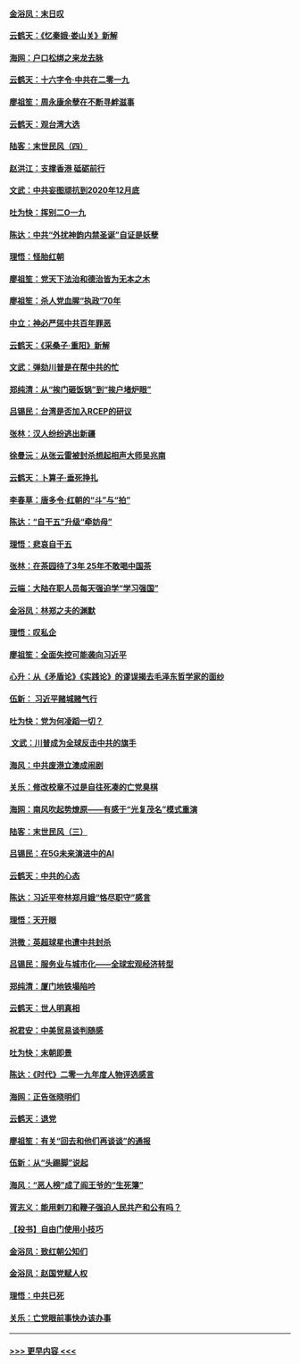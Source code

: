#### [金浴凤：末日叹](../pages/nsc993/n11752359.md?t=12300744) 
#### [云鹤天：《忆秦娥‧娄山关》新解](../pages/nsc993/n11752348.md?t=12300744) 
#### [海网：户口松绑之来龙去脉](../pages/nsc993/n11752328.md?t=12300744) 
#### [云鹤天：十六字令‧中共在二零一九](../pages/nsc993/n11752305.md?t=12300744) 
#### [廖祖笙：周永康余孽在不断寻衅滋事](../pages/nsc993/n11751013.md?t=12300744) 
#### [云鹤天：观台湾大选](../pages/nsc993/n11751007.md?t=12300744) 
#### [陆客：末世民风（四）](../pages/nsc993/n11749203.md?t=12300744) 
#### [赵洪江：支撑香港 砥砺前行](../pages/nsc993/n11748482.md?t=12300744) 
#### [文武：中共妄图顽抗到2020年12月底](../pages/nsc993/n11748446.md?t=12300744) 
#### [吐为快：挥别二O一九](../pages/nsc993/n11748411.md?t=12300744) 
#### [陈达：中共“外扰神韵内禁圣诞”自证是妖孽](../pages/nsc993/n11748226.md?t=12300744) 
#### [理悟：怪胎红朝](../pages/nsc993/n11748206.md?t=12300744) 
#### [廖祖笙：党天下法治和德治皆为无本之木](../pages/nsc993/n11748135.md?t=12300744) 
#### [廖祖笙：杀人党血腥“执政”70年](../pages/nsc993/n11745144.md?t=12300744) 
#### [中立：神必严惩中共百年罪恶](../pages/nsc993/n11744970.md?t=12300744) 
#### [云鹤天：《采桑子‧重阳》新解](../pages/nsc993/n11744948.md?t=12300744) 
#### [文武：弹劾川普是在帮中共的忙](../pages/nsc993/n11744758.md?t=12300744) 
#### [郑纯清：从“挨门砸饭锅”到“挨户堵炉眼”](../pages/nsc993/n11744745.md?t=12300744) 
#### [吕锡民：台湾是否加入RCEP的研议](../pages/nsc993/n11744701.md?t=12300744) 
#### [张林：汉人纷纷逃出新疆](../pages/nsc993/n11743530.md?t=12300744) 
#### [徐曼沅：从张云雷被封杀想起相声大师吴兆南](../pages/nsc993/n11741816.md?t=12300744) 
#### [云鹤天：卜算子‧垂死挣扎](../pages/nsc993/n11739956.md?t=12300744) 
#### [李春草：唐多令‧红朝的“斗”与“拍”](../pages/nsc993/n11739830.md?t=12300744) 
#### [陈达：“自干五”升级“牵妨母”](../pages/nsc993/n11739724.md?t=12300744) 
#### [理悟：悲哀自干五](../pages/nsc993/n11739547.md?t=12300744) 
#### [张林：在茶园待了3年 25年不敢喝中国茶](../pages/nsc993/n11739240.md?t=12300744) 
#### [云端：大陆在职人员每天强迫学“学习强国”](../pages/nsc993/n11738735.md?t=12300744) 
#### [金浴凤：林郑之夫的渊默](../pages/nsc993/n11737735.md?t=12300744) 
#### [理悟：叹私企](../pages/nsc993/n11737715.md?t=12300744) 
#### [廖祖笙：全面失控可能袭向习近平](../pages/nsc993/n11737704.md?t=12300744) 
#### [心升：从《矛盾论》《实践论》的谬误揭去毛泽东哲学家的面纱](../pages/nsc993/n11736962.md?t=12300744) 
#### [伍新： 习近平赌城赌气行](../pages/nsc993/n11736929.md?t=12300744) 
#### [吐为快：党为何凌蹈一切？](../pages/nsc993/n11736915.md?t=12300744) 
#### [ 文武：川普成为全球反击中共的旗手](../pages/nsc993/n11736882.md?t=12300744) 
#### [海风：中共废港立澳成闹剧](../pages/nsc993/n11735857.md?t=12300744) 
#### [关乐：修改校章不过是自往死凑的亡党臭棋](../pages/nsc993/n11735097.md?t=12300744) 
#### [海网：南风吹起势燎原——有感于“光复茂名”模式重演](../pages/nsc993/n11732308.md?t=12300744) 
#### [陆客：末世民风（三）](../pages/nsc993/n11732211.md?t=12300744) 
#### [吕锡民：在5G未来演进中的AI](../pages/nsc993/n11730010.md?t=12300744) 
#### [云鹤天：中共的心态](../pages/nsc993/n11729906.md?t=12300744) 
#### [陈达：习近平夸林郑月娥“恪尽职守”感言](../pages/nsc993/n11729881.md?t=12300744) 
#### [理悟：天开眼](../pages/nsc993/n11729699.md?t=12300744) 
#### [洪微：英超球星也遭中共封杀](../pages/nsc993/n11727243.md?t=12300744) 
#### [吕锡民：服务业与城市化——全球宏观经济转型](../pages/nsc993/n11725845.md?t=12300744) 
#### [郑纯清：厦门地铁塌陷吟](../pages/nsc993/n11725813.md?t=12300744) 
#### [云鹤天：世人明真相](../pages/nsc993/n11725621.md?t=12300744) 
#### [祝君安：中美贸易谈判随感](../pages/nsc993/n11725609.md?t=12300744) 
#### [吐为快：末朝即景](../pages/nsc993/n11723365.md?t=12300744) 
#### [陈达：《时代》二零一九年度人物评选感言](../pages/nsc993/n11723337.md?t=12300744) 
#### [海网：正告张晓明们](../pages/nsc993/n11723228.md?t=12300744) 
#### [云鹤天：退党](../pages/nsc993/n11723056.md?t=12300744) 
#### [廖祖笙：有关“回去和他们再谈谈”的通报](../pages/nsc993/n11722442.md?t=12300744) 
#### [伍新：从“头踢脚”说起](../pages/nsc993/n11722429.md?t=12300744) 
#### [海风：“恶人榜”成了阎王爷的“生死簿”](../pages/nsc993/n11722272.md?t=12300744) 
#### [胥志义：能用剌刀和鞭子强迫人民共产和公有吗？](../pages/nsc993/n11720569.md?t=12300744) 
#### [【投书】自由门使用小技巧](../pages/nsc993/n11720180.md?t=12300744) 
#### [金浴凤：致红朝公知们](../pages/nsc993/n11720563.md?t=12300744) 
#### [金浴凤：赵国党赋人权](../pages/nsc993/n11720533.md?t=12300744) 
#### [理悟：中共已死](../pages/nsc993/n11720233.md?t=12300744) 
#### [关乐：亡党眼前事快办该办事](../pages/nsc993/n11719160.md?t=12300744) 

----
#### [ >>> 更早内容 <<< ](../indexes/nsc993-earlier.md)
